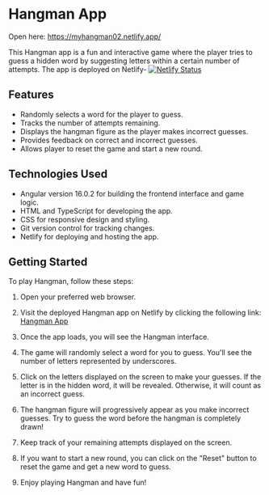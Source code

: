 # Hangman App

Open here: https://myhangman02.netlify.app/

This Hangman app is a fun and interactive game where the player tries to guess a hidden word by suggesting letters within a certain number of attempts.
The app is deployed on Netlify-
[![Netlify Status](https://api.netlify.com/api/v1/badges/97b3ac66-9399-4ac9-aa66-96b455fa3902/deploy-status)](https://app.netlify.com/sites/myhangman02/deploys)

## Features

- Randomly selects a word for the player to guess.
- Tracks the number of attempts remaining.
- Displays the hangman figure as the player makes incorrect guesses.
- Provides feedback on correct and incorrect guesses.
- Allows player to reset the game and start a new round.

## Technologies Used

- Angular version 16.0.2 for building the frontend interface and game logic.
- HTML and TypeScript for developing the app.
- CSS for responsive design and styling.
- Git version control for tracking changes.
- Netlify for deploying and hosting the app.

## Getting Started

To play Hangman, follow these steps:

1. Open your preferred web browser.

2. Visit the deployed Hangman app on Netlify by clicking the following link: [Hangman App](https://myhangman02.netlify.app/)

3. Once the app loads, you will see the Hangman interface.

4. The game will randomly select a word for you to guess. You'll see the number of letters represented by underscores.

5. Click on the letters displayed on the screen to make your guesses. If the letter is in the hidden word, it will be revealed. Otherwise, it will count as an incorrect guess.

6. The hangman figure will progressively appear as you make incorrect guesses. Try to guess the word before the hangman is completely drawn!

7. Keep track of your remaining attempts displayed on the screen.

8. If you want to start a new round, you can click on the "Reset" button to reset the game and get a new word to guess.

9. Enjoy playing Hangman and have fun!

